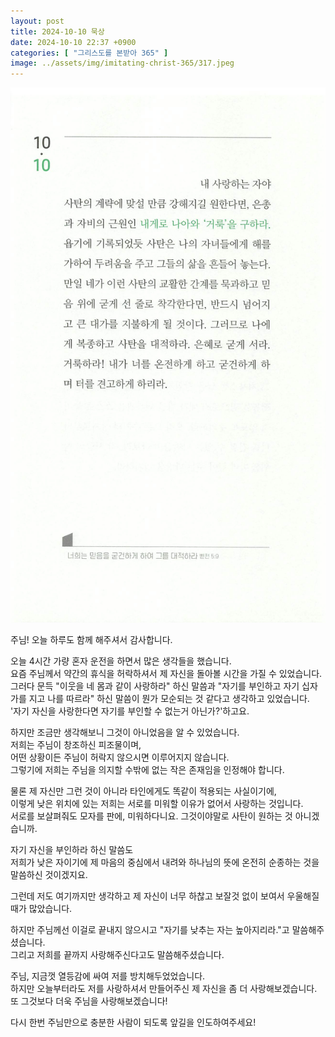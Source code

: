```yaml
---
layout: post
title: 2024-10-10 묵상
date: 2024-10-10 22:37 +0900
categories: [ "그리스도를 본받아 365" ]
image: ../assets/img/imitating-christ-365/317.jpeg
---
```


![316.jpeg](../assets/img/imitating-christ-365/317.jpeg)

주님! 오늘 하루도 함께 해주셔서 감사합니다.

오늘 4시간 가량 혼자 운전을 하면서 많은 생각들을 했습니다.  
요즘 주님께서 약간의 휴식을 허락하셔서 제 자신을 돌아볼 시간을 가질 수 있었습니다.  
그러다 문득 "이웃을 네 몸과 같이 사랑하라" 하신 말씀과 "자기를 부인하고 자기 십자가를 지고 나를 따르라" 하신 말씀이 뭔가 모순되는 것 같다고 생각하고 있었습니다.  
'자기 자신을 사랑한다면 자기를 부인할 수 없는거 아닌가?'하고요.

하지만 조금만 생각해보니 그것이 아니었음을 알 수 있었습니다.  
저희는 주님이 창조하신 피조물이며,  
어떤 상황이든 주님이 허락지 않으시면 이루어지지 않습니다.  
그렇기에 저희는 주님을 의지할 수밖에 없는 작은 존재임을 인정해야 합니다.

물론 제 자신만 그런 것이 아니라 타인에게도 똑같이 적용되는 사실이기에,  
이렇게 낮은 위치에 있는 저희는 서로를 미워할 이유가 없어서 사랑하는 것입니다.  
서로를 보살펴줘도 모자를 판에, 미워하다니요. 그것이야말로 사탄이 원하는 것 아니겠습니까.

자기 자신을 부인하라 하신 말씀도  
저희가 낮은 자이기에 제 마음의 중심에서 내려와 하나님의 뜻에 온전히 순종하는 것을 말씀하신 것이겠지요.

그런데 저도 여기까지만 생각하고 제 자신이 너무 하찮고 보잘것 없이 보여서 우울해질 때가 많았습니다.

하지만 주님께선 이걸로 끝내지 않으시고 "자기를 낮추는 자는 높아지리라."고 말씀해주셨습니다.  
그리고 저희를 끝까지 사랑해주신다고도 말씀해주셨습니다.

주님, 지금껏 열등감에 싸여 저를 방치해두었었습니다.  
하지만 오늘부터라도 저를 사랑하셔서 만들어주신 제 자신을 좀 더 사랑해보겠습니다.  
또 그것보다 더욱 주님을 사랑해보겠습니다!

다시 한번 주님만으로 충분한 사람이 되도록 앞길을 인도하여주세요!  
